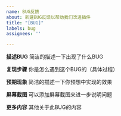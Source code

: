 ```yaml
---
name: BUG反馈
about: 新建BUG反馈以帮助我们改进插件
title: "[BUG]"
labels: bug
assignees: ''

---
```


**描述BUG**
简洁的描述一下出现了什么BUG

**复现步骤**
你是怎么遇到这个BUG的（具体过程）

**预期现象**
简洁的描述一下你预想中实现的效果

**屏幕截图**
可以添加屏幕截图来进一步说明问题

**更多内容**
其他关于此BUG的内容
